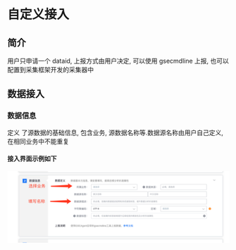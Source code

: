 # 自定义接入

## 简介

用户只申请一个 dataid, 上报方式由用户决定, 可以使用 gsecmdline 上报, 也可以配置到采集框架开发的采集器中

## 数据接入

### 数据信息

定义 了源数据的基础信息, 包含业务, 源数据名称等.数据源名称由用户自己定义, 在相同业务中不能重复

#### 接入界面示例如下

![](../../../../assets/access_new_custom.png)



